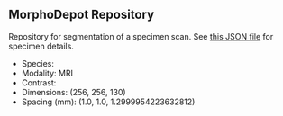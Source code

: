 
## MorphoDepot Repository
Repository for segmentation of a specimen scan.  See [this JSON file](MorphoDepotAccession.json) for specimen details.
* Species: 
* Modality: MRI
* Contrast: 
* Dimensions: (256, 256, 130)
* Spacing (mm): (1.0, 1.0, 1.2999954223632812)
        